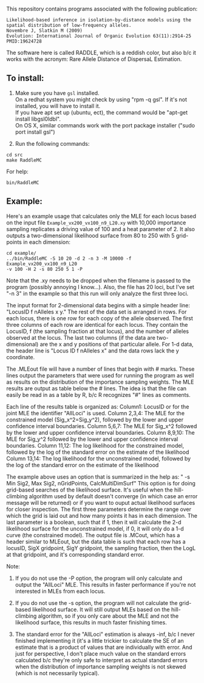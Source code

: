 This repository contains programs associated with the following publication:

```
Likelihood-based inference in isolation-by-distance models using the spatial distribution of low-frequency alleles.
Novembre J, Slatkin M (2009)
Evolution: International Journal of Organic Evolution 63(11):2914-25 PMID:19624728
```

The software here is called RADDLE, which is
a reddish color, but also b/c it works with the acronym: Rare Allele
Distance of DispersaL Estimation.

## To install:

1. Make sure you have `gsl` installed.  
On a redhat system you might check by using "rpm -q gsl".  If it's not installed, you will have to install it.  
If you have apt set up (ubuntu, ect), the command would be "apt-get install libgsl0ldbl".  
On OS X, similar commands work with the port package installer ("sudo port install gsl")

2. Run the following commands:
```
cd src
make RaddleMC
```

For help:
```
bin/RaddleMC
```

## Example:

Here's an example usage that calculates only the MLE for each locus based on the
input file `Example_vx200_vx100_n9_L20.xy` with 10,000 importance sampling
replicates a driving value of 100 and a heat parameter of 2.  It also outputs a
two-dimensional likelihood surface from 80 to 250 with 5 grid-points in each
dimension:

```
cd example/
../bin/RaddleMC -S 10 20 -d 2 -n 3 -M 10000 -f Example_vx200_vx100_n9_L20
-v 100 -H 2 -s 80 250 5 1 -P
```

Note that the .xy needs to be dropped when the filename is passed to
the program (possibly annoying I know...).  Also, the file has 20
loci, but I've set "-n 3" in the example so that this run will only
analyze the first three loci.

The input format for 2-dimensional data begins with a simple header
line: "LocusID f nAlleles x y."  The rest of the data set is arranged
in rows.  For each locus, there is one row for each copy of the allele
observed.  The first three columns of each row are identical for each
locus.  They contain the LocusID, f (the sampling fraction at that
locus), and the number of alleles observed at the locus.  The last two
columns (if the data are two-dimensional) are the x and y positions of
that particular allele.  For 1-d data, the header line is "Locus ID f
nAlleles x" and the data rows lack the y coordinate.

The .MLEout file will have a number of lines that begin with # marks.
These lines output the parameters that were used for running the
program as well as results on the distribution of the importance
sampling weights.  The MLE results are output as table below the #
lines.  The idea is that the file can easily be read in as a table by
R, b/c R recognizes "#" lines as comments.

Each line of the results table is organized as:
Column1: LocusID or for the joint MLE the identifier "AllLoci" is used.
Column 2,3,4: The MLE for the constrained model (Sig_x^2=Sig_y^2),
followed by the lower and upper confidence interval boundaries.
Column 5,6,7: The MLE for Sig_x^2 followed by the lower and upper
confidence interval boundaries.
Column 8,9,10: The MLE for Sig_y^2 followed by the lower and upper
confidence interval boundaries.
Column 11,12: The log likelihood for the constrained model, followed
by the log of  the standard error on the estimate of the likelihood
Column 13,14: The log likelihood for the unconstrained model, followed
by the log of  the standard error on the estimate of the likelihood

The example above uses an option that is summarized in the help as:
" -s <double> <double> <int> <bool>       Min Sig2, Max Sig2,
nGridPoints, CalcMultiDimSurf"  This option is for doing grid-based
searches of the likelihood surface.  It's useful when the
hill-climbing algorithm used by default doesn't converge (in which
case an error message will be returned)  or if you want to ouput
actual likelihood surfaces for closer inspection.  The first three
parameters determine the range over which the grid is laid out and how
many points it has in each dimension.  The last parameter is a
boolean, such that if 1, then it will calculate the 2-d likelihood
surface for the unconstrained model, if 0, it will only do a 1-d curve
(the constrained model).  The output file is .MCout, which has a
header similar to MLEout, but the data table is such that each row has
a locusID, SigX gridpoint, SigY gridpoint, the sampling fraction, then
the LogL at that gridpoint, and it's corresponding standard error.

Note:
1.  If you do not use the -P option, the program will only calculate
and output the "AllLoci" MLE.  This results in faster performance if
you're not interested in MLEs from each locus.

2. If you do not use the -s option, the program will not calculate the
grid-based likelihood surface.  It will still output MLEs based on the
hill-climbing algorithm, so if you only care about the MLE and not the
likelihood surface, this results in much faster finishing times.

3.  The standard error for the "AllLoci" estimation is always -inf,
b/c I never finished implementing it (it's a little trickier to
calculate the SE of an estimate that is a product of values that are
individually with error.  And just for perspective, I don't place much
value on the standard errors calculated b/c they're only safe to
interpret as actual standard errors when the distribution of
importance sampling weights is not skewed (which is not necessarily
typical).
